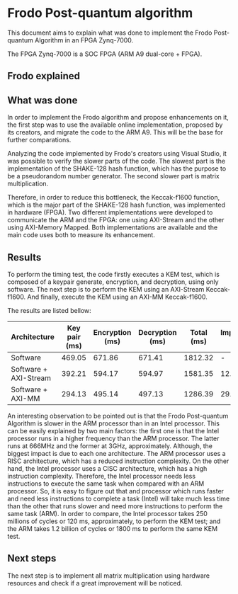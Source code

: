 # Frodo Post-quantum algorithm
This document aims to explain what was done to implement the Frodo Post-quantum Algorithm in an FPGA Zynq-7000.

The FPGA Zynq-7000 is a SOC FPGA (ARM A9 dual-core + FPGA).

## Frodo explained

## What was done
In order to implement the Frodo algorithm and propose enhancements on it, the first step was to use the available online implementation, proposed by its creators, and migrate the code to the ARM A9. This will be the base for further comparations.

Analyzing the code implemented by Frodo's creators using Visual Studio, it was possible to verify the slower parts of the code. The slowest part is the implementation of the SHAKE-128 hash function, which has the purpose to be a pseudorandom number generator. The second slower part is matrix multiplication.

Therefore, in order to reduce this bottleneck, the Keccak-f1600 function, which is the major part of the SHAKE-128 hash function, was implemented in hardware (FPGA). Two different implementations were developed to communicate the ARM and the FPGA: one using AXI-Stream and the other using AXI-Memory Mapped. Both implementations are available and the main code uses both to measure its enhancement.

## Results
To perform the timing test, the code firstly executes a KEM test, which is composed of a keypair generate, encryption, and decryption, using only software. The next step is to perform the KEM using an AXI-Stream Keccak-f1600. And finally, execute the KEM using an AXI-MM Keccak-f1600.

The results are listed bellow:

| Architecture          	| Key pair (ms) 	| Encryption (ms) 	| Decryption (ms) 	| Total (ms) 	| Improvement (%) 	|
|-----------------------	|---------------	|-----------------	|-----------------	|------------	|-----------------	|
| Software              	| 469.05        	| 671.86          	| 671.41          	| 1812.32    	| -               	|
| Software + AXI-Stream 	| 392.21        	| 594.17          	| 594.97          	| 1581.35    	| 12.74           	|
| Software + AXI-MM     	| 294.13        	| 495.14          	| 497.13          	| 1286.39    	| 29.02           	|

An interesting observation to be pointed out is that the Frodo Post-quantum Algorithm is slower in the ARM processor than in an Intel processor. This can be easily explained by two main factors: the first one is that the Intel processor runs in a higher frequency than the ARM processor. The latter runs at 666MHz and the former at 3GHz, approximately. Although, the biggest impact is due to each one architecture. The ARM processor uses a RISC architecture, which has a reduced instruction complexity. On the other hand, the Intel processor uses a CISC architecture, which has a high instruction complexity. Therefore, the Intel processor needs less instructions to execute the same task when compared with an ARM processor. So, it is easy to figure out that and processor which runs faster and need less instructions to complete a task (Intel) will take much less time than the other that runs slower and need more instructions to perform the same task (ARM). In order to compare, the Intel processor takes 250 millions of cycles or 120 ms, approximately, to perform the KEM test; and the ARM takes 1.2 billion of cycles or 1800 ms to perform the same KEM test.

## Next steps

The next step is to implement all matrix multiplication using hardware resources and check if a great improvement will be noticed.